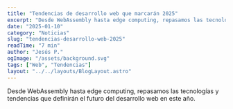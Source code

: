 ```yaml
---
title: "Tendencias de desarrollo web que marcarán 2025"
excerpt: "Desde WebAssembly hasta edge computing, repasamos las tecnologías y tendencias que definirán el futuro del desarrollo web en este año."
date: "2025-01-10"
category: "Noticias"
slug: "tendencias-desarrollo-web-2025"
readTime: "7 min"
author: "Jesús P."
ogImage: "/assets/background.svg"
tags: ["Web", "Tendencias"]
layout: "../../layouts/BlogLayout.astro"
---
```


Desde WebAssembly hasta edge computing, repasamos las tecnologías y tendencias que definirán el futuro del desarrollo web en este año.
